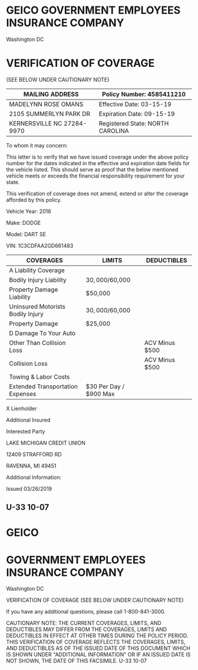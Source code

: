 # GEICO GOVERNMENT EMPLOYEES INSURANCE COMPANY

Washington DC

# VERIFICATION OF COVERAGE

(SEE BELOW UNDER CAUTIONARY NOTE)

|MAILING ADDRESS|Policy Number: 4585411210|
|---|---|
|MADELYNN ROSE OMANS|Effective Date: 03-15-19|
|2105 SUMMERLYN PARK DR|Expiration Date: 09-15-19|
|KERNERSVILLE NC 27284-9970|Registered State: NORTH CAROLINA|

To whom it may concern:

This letter is to verify that we have issued coverage under the above policy number for the dates indicated in the effective and expiration date fields for the vehicle listed. This should serve as proof that the below mentioned vehicle meets or exceeds the financial responsibility requirement for your state.

This verification of coverage does not amend, extend or alter the coverage afforded by this policy.

Vehicle Year: 2016

Make: DODGE

Model: DART SE

VIN: 1C3CDFAA2GD661483

|COVERAGES|LIMITS|DEDUCTIBLES|
|---|---|---|
|A Liability Coverage| | |
|Bodily Injury Liability|$30,000/$60,000| |
|Property Damage Liability|$50,000| |
|Uninsured Motorists Bodily Injury|$30,000/$60,000| |
|Property Damage|$25,000| |
|D Damage To Your Auto| | |
|Other Than Collision Loss| |ACV Minus $500|
|Collision Loss| |ACV Minus $500|
|Towing & Labor Costs| | |
|Extended Transportation Expenses|$30 Per Day / $900 Max| |

X Lienholder

Additional Insured

Interested Party

LAKE MICHIGAN CREDIT UNION

12409 STRAFFORD RD

RAVENNA, MI 49451

Additional Information:

Issued 03/26/2019

U-33 10-07
---
# GEICO

# GOVERNMENT EMPLOYEES INSURANCE COMPANY

Washington DC

VERIFICATION OF COVERAGE
(SEE BELOW UNDER CAUTIONARY NOTE)

If you have any additional questions, please call 1-800-841-3000.

CAUTIONARY NOTE: THE CURRENT COVERAGES, LIMITS, AND DEDUCTIBLES MAY DIFFER FROM THE COVERAGES, LIMITS AND DEDUCTIBLES IN EFFECT AT OTHER TIMES DURING THE POLICY PERIOD. THIS VERIFICATION OF COVERAGE REFLECTS THE COVERAGES, LIMITS, AND DEDUCTIBLES AS OF THE ISSUED DATE OF THIS DOCUMENT WHICH IS SHOWN UNDER "ADDITIONAL INFORMATION" OR IF AN ISSUED DATE IS NOT SHOWN, THE DATE OF THIS FACSIMILE. U-33 10-07
